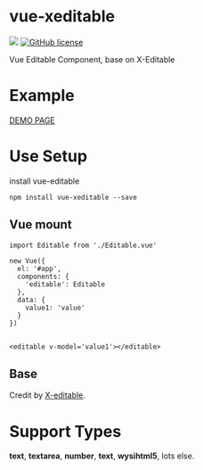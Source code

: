 # vue-xeditable
[![](https://badge.juejin.im/entry/5a44aaea6fb9a0450c49b63e/likes.svg?style=flat-square)](https://juejin.im/post/5a44aaea6fb9a0450c49b63e)
[![GitHub license](https://img.shields.io/badge/license-MIT-blue.svg?style=flat-square)](https://raw.githubusercontent.com/Kar-Wai-Wong/vue-xeditable/master/LICENSE)

Vue Editable Component, base on X-Editable

# Example
[DEMO PAGE](https://kar-wai-wong.github.io/vue-xeditable/)

# Use Setup

install vue-editable
```
npm install vue-xeditable --save
```

## Vue mount
```
import Editable from './Editable.vue'

new Vue({
  el: '#app',
  components: {
    'editable': Editable
  },
  data: {
    value1: 'value'
  }
})


<editable v-model='value1'></editable>
```

## Base
Credit by [X-editable](https://vitalets.github.io/x-editable/docs.html).

# Support Types
**text**, **textarea**, **number**, **text**, **wysihtml5**, lots else.
